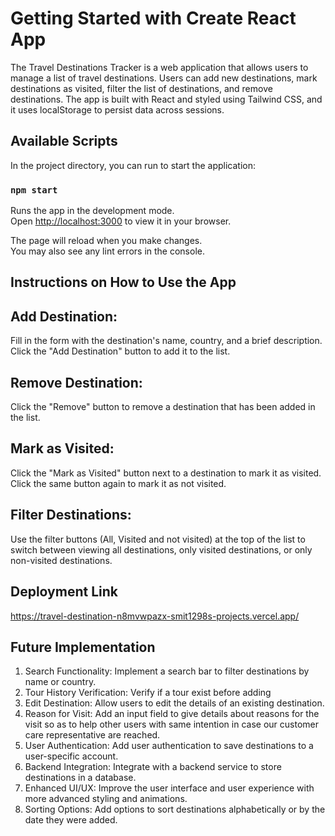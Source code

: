 # Getting Started with Create React App
The Travel Destinations Tracker is a web application that allows users to manage a list of travel destinations. Users can add new destinations, mark destinations as visited, filter the list of destinations, and remove destinations. The app is built with React and styled using Tailwind CSS, and it uses localStorage to persist data across sessions.

## Available Scripts

In the project directory, you can run to start the application:

### `npm start`

Runs the app in the development mode.\
Open [http://localhost:3000](http://localhost:3000) to view it in your browser.

The page will reload when you make changes.\
You may also see any lint errors in the console.


## Instructions on How to Use the  App

## Add Destination:

Fill in the form with the destination's name, country, and a brief description.
Click the "Add Destination" button to add it to the list.

## Remove Destination:

Click the "Remove" button to remove a destination that has been added in the list.


## Mark as Visited:

Click the "Mark as Visited" button next to a destination to mark it as visited. Click the same button again to mark it as not visited.


## Filter Destinations:

Use the filter buttons (All, Visited and not visited) at the top of the list to switch between viewing all destinations, only visited destinations, or only non-visited destinations.


## Deployment Link
https://travel-destination-n8mvwpazx-smit1298s-projects.vercel.app/

## Future Implementation

1. Search Functionality: Implement a search bar to filter destinations by name or country.
2. Tour History Verification: Verify if a tour exist before adding 
2. Edit Destination: Allow users to edit the details of an existing destination.
3. Reason for Visit: Add an input field to give details about reasons for the visit so as to help other users with same intention in case our customer care representative are reached.
4. User Authentication: Add user authentication to save destinations to a user-specific account.
5. Backend Integration: Integrate with a backend service to store destinations in a database.
6. Enhanced UI/UX: Improve the user interface and user experience with more advanced styling and animations.
7. Sorting Options: Add options to sort destinations alphabetically or by the date they were added.